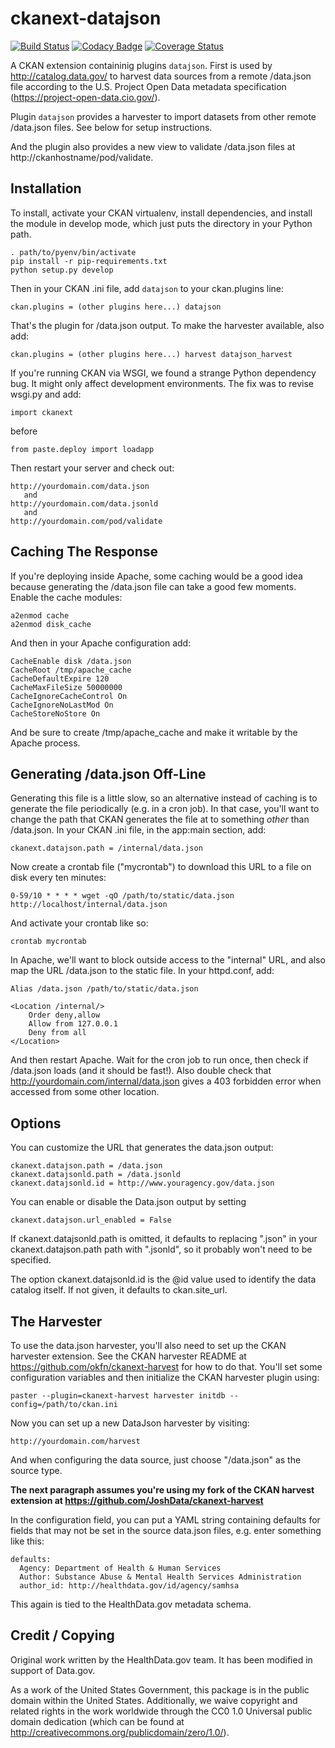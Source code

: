 ckanext-datajson
================

[![Build Status](https://travis-ci.org/GSA/ckanext-datajson.svg?branch=master)](https://travis-ci.org/GSA/ckanext-datajson)
[![Codacy Badge](https://api.codacy.com/project/badge/c4816041270448b6a0c9760933065b7e)](https://www.codacy.com/app/alexandr-perfilov/ckanext-datajson)
[![Coverage Status](https://coveralls.io/repos/GSA/ckanext-datajson/badge.svg?branch=master&service=github)](https://coveralls.io/github/GSA/ckanext-datajson?branch=master)

A CKAN extension containinig plugins ``datajson``.
First is used by http://catalog.data.gov/ to harvest data sources 
from a remote /data.json file according to the U.S. Project
Open Data metadata specification (https://project-open-data.cio.gov/).

Plugin ``datajson`` provides a harvester to import datasets from other
remote /data.json files. See below for setup instructions.

And the plugin also provides a new view to validate /data.json files
at http://ckanhostname/pod/validate.

Installation
------------

To install, activate your CKAN virtualenv, install dependencies, and
install the module in develop mode, which just puts the directory in your
Python path.

	. path/to/pyenv/bin/activate
	pip install -r pip-requirements.txt
	python setup.py develop

Then in your CKAN .ini file, add ``datajson``
to your ckan.plugins line:

	ckan.plugins = (other plugins here...) datajson

That's the plugin for /data.json output. To make the harvester available,
also add:

	ckan.plugins = (other plugins here...) harvest datajson_harvest

If you're running CKAN via WSGI, we found a strange Python dependency
bug. It might only affect development environments. The fix was to
revise wsgi.py and add:

	import ckanext

before

	from paste.deploy import loadapp

Then restart your server and check out:

	http://yourdomain.com/data.json
	   and
	http://yourdomain.com/data.jsonld
	   and
	http://yourdomain.com/pod/validate	
	
Caching The Response
--------------------

If you're deploying inside Apache, some caching would be a good idea
because generating the /data.json file can take a good few moments.
Enable the cache modules:

	a2enmod cache
	a2enmod disk_cache

And then in your Apache configuration add:

	CacheEnable disk /data.json
	CacheRoot /tmp/apache_cache
	CacheDefaultExpire 120
	CacheMaxFileSize 50000000
	CacheIgnoreCacheControl On
	CacheIgnoreNoLastMod On
	CacheStoreNoStore On

And be sure to create /tmp/apache_cache and make it writable by the Apache process.

Generating /data.json Off-Line
------------------------------

Generating this file is a little slow, so an alternative instead of caching is
to generate the file periodically (e.g. in a cron job). In that case, you'll want
to change the path that CKAN generates the file at to something *other* than /data.json.
In your CKAN .ini file, in the app:main section, add:

	ckanext.datajson.path = /internal/data.json

Now create a crontab file ("mycrontab") to download this URL to a file on disk
every ten minutes:

	0-59/10 * * * * wget -qO /path/to/static/data.json http://localhost/internal/data.json

And activate your crontab like so:

	crontab mycrontab

In Apache, we'll want to block outside access to the "internal" URL, and also
map the URL /data.json to the static file. In your httpd.conf, add:

	Alias /data.json /path/to/static/data.json
	
	<Location /internal/>
		Order deny,allow
		Allow from 127.0.0.1
		Deny from all
	</Location>

And then restart Apache. Wait for the cron job to run once, then check if
/data.json loads (and it should be fast!). Also double check that 
http://yourdomain.com/internal/data.json gives a 403 forbidden error when
accessed from some other location.

Options
-------

You can customize the URL that generates the data.json output:

	ckanext.datajson.path = /data.json
	ckanext.datajsonld.path = /data.jsonld
	ckanext.datajsonld.id = http://www.youragency.gov/data.json

You can enable or disable the Data.json output by setting

    ckanext.datajson.url_enabled = False

If ckanext.datajsonld.path is omitted, it defaults to replacing ".json" in your
ckanext.datajson.path path with ".jsonld", so it probably won't need to be
specified.

The option ckanext.datajsonld.id is the @id value used to identify the data
catalog itself. If not given, it defaults to ckan.site_url.

The Harvester
-------------

To use the data.json harvester, you'll also need to set up the CKAN harvester
extension. See the CKAN harvester README at https://github.com/okfn/ckanext-harvest
for how to do that. You'll set some configuration variables and then initialize the
CKAN harvester plugin using:

	paster --plugin=ckanext-harvest harvester initdb --config=/path/to/ckan.ini

Now you can set up a new DataJson harvester by visiting:

	http://yourdomain.com/harvest

And when configuring the data source, just choose "/data.json" as the source type.

**The next paragraph assumes you're using my fork of the CKAN harvest extension
at https://github.com/JoshData/ckanext-harvest**

In the configuration field, you can put a YAML string containing defaults for fields
that may not be set in the source data.json files, e.g. enter something like this:

	defaults:
	  Agency: Department of Health & Human Services
	  Author: Substance Abuse & Mental Health Services Administration
	  author_id: http://healthdata.gov/id/agency/samhsa

This again is tied to the HealthData.gov metadata schema.

Credit / Copying
----------------

Original work written by the HealthData.gov team. It has been modified in support of Data.gov.

As a work of the United States Government, this package is in the public 
domain within the United States. Additionally, we waive copyright and 
related rights in the work worldwide through the CC0 1.0 Universal 
public domain dedication (which can be found at http://creativecommons.org/publicdomain/zero/1.0/).
